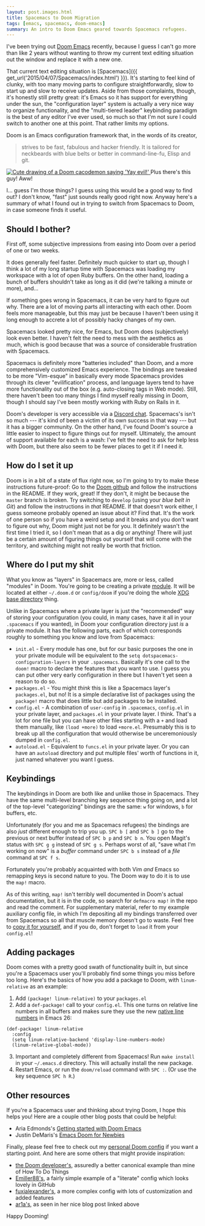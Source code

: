 ```yaml
---
layout: post.images.html
title: Spacemacs to Doom Migration
tags: [emacs, spacemacs, doom-emacs]
summary: An intro to Doom Emacs geared towards Spacemacs refugees.
---
```


I've been trying out [Doom Emacs](https://github.com/hlissner/doom-emacs) recently,
because I guess I can't go more than like 2 years
without wanting to throw my current text editing situation out the window
and replace it with a new one.

That current text editing situation is [Spacemacs]({{ get_url('2015/04/07/Spacemacs/index.html') }}).
It's starting to feel kind of clunky,
with too many moving parts to configure straightforwardly,
slow to start up and slow to receive updates.
Aside from those complaints, though, it's honestly still pretty great:
it's Emacs so it has support for everything under the sun,
the "configuration layer" system is actually a very nice way to organize functionality,
and the "multi-tiered leader" keybinding paradigm is the best of any editor I've ever used,
so much so that I'm not sure I could switch to another one at this point.
That rather limits my options.

Doom is an Emacs configuration framework that,
in the words of its creator,

> strives to be fast, fabulous and hacker friendly.
> It is tailored for neckbeards with blue belts or better in command-line-fu, Elisp and git.

<span class="marginnote">
<a href="{{ get_asset('images/posts/Spacemacs_To_Doom_Migration/cacochan.png') }}" rel="bytebox">
    <img alt="Cute drawing of a Doom cacodemon saying 'Yay evil!'" src="{{ get_asset('images/posts/Spacemacs_To_Doom_Migration/cacochan.png') }}" />
</a>
Plus there's this guy! Aww!
</span>

I... guess I'm those things? I guess using this would be a good way to find out?
I don't know, "fast" just sounds really good right now.
Anyway here's a summary of what I found out in trying to switch
from Spacemacs to Doom, in case someone finds it useful.

## Should I bother?

First off, some subjective impressions
from easing into Doom over a period of one or two weeks.

It does generally feel faster. Definitely much quicker to start up,
though I think a lot of my long startup time with Spacemacs was
loading my workspace with a lot of open Ruby buffers.
On the other hand, loading a bunch of buffers shouldn't take as long
as it did (we're talking a minute or more), and...
  
If something goes wrong in Spacemacs, it can be very hard to figure out why.
There are a lot of moving parts all interacting with each other.
Doom feels more manageable, but this may just be because I haven't been using it
long enough to accrete a lot of possibly hacky changes of my own.

Spacemacs looked pretty nice, for Emacs, but Doom does (subjectively) look even better.
I haven't felt the need to mess with the aesthetics as much,
which is good because that was a source of considerable frustration with Spacemacs.

Spacemacs is definitely more "batteries included" than Doom,
and a more comprehensively customized Emacs experience.
The bindings are tweaked to be more "Vim-esque" in basically every mode
Spacemacs provides through its clever "evilification" process,
and language layers tend to have more functionality
out of the box (e.g. auto-closing tags in Web mode).
Still, there haven't been too many things I find myself really missing in Doom,
though I should say I've been mostly working with Ruby on Rails in it.

Doom's developer is very accessible via a
[Discord chat](https://discord.gg/bcZ6P3y).
Spacemacs's isn't so much --- it's kind of been a victim of its own success in that way
--- but it has a bigger community. On the other hand, I've found Doom's source
a little easier to inspect to figure things out for myself.
Ultimately, the amount of support available for each is a wash:
I've felt the need to ask for help less with Doom,
but there also seem to be fewer places to get it if I need it.

## How do I set it up

Doom is in a bit of a state of flux right now,
so I'm going to try to make these instructions future-proof:
Go to the [Doom github](https://github.com/hlissner/doom-emacs)
and follow the instructions in the README.
If they work, great!
If they don't, it might be because the `master` branch is broken.
Try switching to `develop` (using your _blue belt in Git_)
and follow the instructions in _that_ README.
If that doesn't work either,
I guess someone probably opened an issue about it? Find that.
It's the work of one person
so if you have a weird setup and it breaks and you don't want to figure out why,
Doom might just not be for you.
It definitely wasn't the first time I tried it,
so I don't mean that as a dig or anything!
There will just be a certain amount of figuring things out yourself
that will come with the territory,
and switching might not really be worth that friction.

## Where do I put my shit

What you know as "layers" in Spacemacs are, more or less, called "modules" in Doom.
You're going to be creating a private [module](https://github.com/hlissner/doom-emacs/wiki/Modules).
It will be located at either `~/.doom.d`
or `config/doom`
if you're doing the whole
[XDG base directory](https://specifications.freedesktop.org/basedir-spec/basedir-spec-latest.html)
thing.

Unlike in Spacemacs where a private layer is just the "recommended" way
of storing your configuration
(you could, in many cases, have it all in your `.spacemacs` if you wanted),
in Doom your configuration directory just _is_ a private module.
It has the following parts, each of which corresponds roughly to something
you know and love from Spacemacs:

* `init.el` - Every module has one, but for our basic purposes
  the one in your private module will be equivalent to the
  `setq dotspacemacs-configuration-layers` in your `.spacemacs`.
  Basically it's one call to the `doom!` macro to declare the features
  that you want to use.
  I guess you can put other very early configuration in there
  but I haven't yet seen a reason to do so.
* `packages.el` - You might _think_ this is like a Spacemacs layer's `packages.el`,
  but no! It is a simple declarative list of packages using the `package!` macro that does 
  little but add packages to be installed.
* `config.el` - A combination of `user-config` in `.spacemacs`,
  `config.el` in your private layer, and `packages.el` in your private layer.
  I think.
  That's a lot for one file but you can have other files starting with a `+`
  and load them manually, like `(load +more)` to load `+more.el`.
  Presumably this is to break up all the configuration
  that would otherwise be unceremoniously dumped in `config.el`.
* `autoload.el` - Equivalent to `funcs.el` in your private layer.
  Or you can have an `autoload` directory and put multiple files' worth
  of functions in it, just named whatever you want I guess.

## Keybindings

The keybindings in Doom are both like and unlike those in Spacemacs.
They have the same multi-level branching key sequence thing going on,
and a lot of the top-level "categorizing" bindings are the same:
`w` for windows, `b` for buffers, etc.

Unfortunately (for you and me as Spacemacs refugees)
the bindings are also _just_ different enough to trip you up.
`SPC b [` and `SPC b ]` go to the previous or next buffer instead of `SPC b p` and `SPC b n`.
You open Magit's status with `SPC g g` instead of `SPC g s`.
Perhaps worst of all, "save what I'm working on now"
is a _buffer_ command under `SPC b s` instead of a _file_ command at `SPC f s`.

Fortunately you're probably acquainted with both Vim _and_ Emacs
so remapping keys is second nature to you.
The Doom way to do it is to use the `map!` macro.

As of this writing, `map!` isn't terribly well documented in Doom's actual documentation,
but it is in the code, so search for `defmacro map!` in the repo and read the comment.
For supplementary material, refer to my example auxiliary config file,
in which I'm depositing all my bindings transferred over from Spacemacs
so all that muscle memory doesn't go to waste.
Feel free to [copy it for yourself](https://github.com/valrus/doom-private-module/blob/master/%2Bspacemacs-bindings.el),
and if you do, don't forget to `load` it from your `config.el`!

## Adding packages

Doom comes with a pretty good swath of functionality built in,
but since you're a Spacemacs user you'll probably find some things you miss
before too long. Here's the basics of how you add a package to Doom,
with `linum-relative` as an example:

1. Add `(package! linum-relative)` to your `packages.el`
2. Add a `def-package!` call to your `config.el`.
   This one turns on relative line numbers in all buffers
   and makes sure they use the new [native line numbers](https://www.gnu.org/software/emacs/news/NEWS.26.1) in Emacs 26:

```
(def-package! linum-relative
  :config
  (setq linum-relative-backend 'display-line-numbers-mode)
  (linum-relative-global-mode))
```

3. Important and completely different from Spacemacs!
   Run `make install` in your `~/.emacs.d` directory.
   This will actually install the new package.
4. Restart Emacs, or run the `doom/reload` command with `SPC :`.
   (Or use the key sequence `SPC h R`.)

## Other resources

If you're a Spacemacs user and thinking about trying Doom,
I hope this helps you!
Here are a couple other blog posts that could be helpful:

* Aria Edmonds's
  [Getting started with Doom Emacs](https://medium.com/@aria_39488/getting-started-with-doom-emacs-a-great-transition-from-vim-to-emacs-9bab8e0d8458)
* Justin DeMaris's
  [Emacs Doom for Newbies](https://medium.com/urbint-engineering/emacs-doom-for-newbies-1f8038604e3b)

Finally, please feel free to check out my [personal Doom config](https://github.com/valrus/doom-private-module)
if you want a starting point.
And here are some others that might provide inspiration:

* [the Doom developer's](https://github.com/hlissner/doom-emacs-private),
  assuredly a better canonical example than mine of How To Do Things
* [Emiller88's](https://github.com/Emiller88/doom-emacs-private),
  a fairly simple example of a "literate" config which looks lovely in GitHub
* [fuxialexander's](https://github.com/fuxialexander/doom-emacs-private-xfu),
  a more complex config with lots of customization and added features
* [ar1a's](https://github.com/ar1a/dotfiles/tree/master/emacs/.doom.d),
  as seen in her nice blog post linked above
  
Happy Dooming!
